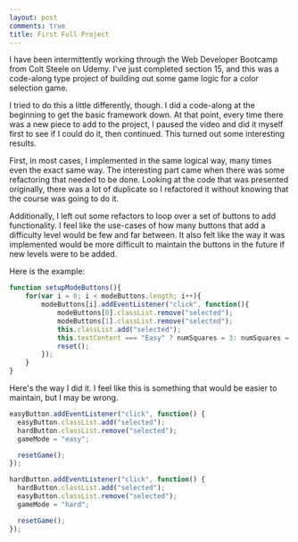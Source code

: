 ```yaml
---
layout: post
comments: true
title: First Full Project
---
```


I have been intermittently working through the Web Developer Bootcamp from Colt Steele on Udemy.  I've just completed section 15, and this was a code-along type project of building out some game logic for a color selection game.

I tried to do this a little differently, though.  I did a code-along at the beginning to get the basic framework down.  At that point, every time there was a new piece to add to the project, I paused the video and did it myself first to see if I could do it, then continued.  This turned out some interesting results.

First, in most cases, I implemented in the same logical way, many times even the exact same way.  The interesting part came when there was some refactoring that needed to be done.  Looking at the code that was presented originally, there was a lot of duplicate so I refactored it without knowing that the course was going to do it.  

Additionally, I left out some refactors to loop over a set of buttons to add functionality.  I feel like the use-cases of how many buttons that add a difficulty level would be few and far between.  It also felt like the way it was implemented would be more difficult to maintain the buttons in the future if new levels were to be added.

Here is the example:

``` javascript
function setupModeButtons(){
	for(var i = 0; i < modeButtons.length; i++){
		modeButtons[i].addEventListener("click", function(){
			modeButtons[0].classList.remove("selected");
			modeButtons[1].classList.remove("selected");
			this.classList.add("selected");
			this.textContent === "Easy" ? numSquares = 3: numSquares = 6;
			reset();
		});
	}
}
```

Here's the way I did it.  I feel like this is something that would be easier to maintain, but I may be wrong.

``` javascript
easyButton.addEventListener("click", function() {
  easyButton.classList.add("selected");
  hardButton.classList.remove("selected");
  gameMode = "easy";

  resetGame();
});

hardButton.addEventListener("click", function() {
  hardButton.classList.add("selected");
  easyButton.classList.remove("selected");
  gameMode = "hard";

  resetGame();
});
```